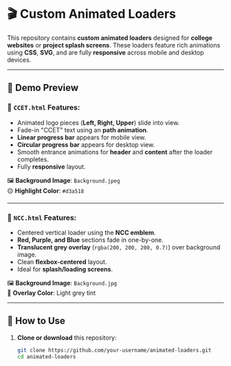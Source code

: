 # 🎬 Custom Animated Loaders

This repository contains **custom animated loaders** designed for **college websites** or **project splash screens**. These loaders feature rich animations using **CSS**, **SVG**, and are fully **responsive** across mobile and desktop devices.

---

## 🚀 Demo Preview

### 📄 `CCET.html` Features:
- Animated logo pieces (**Left, Right, Upper**) slide into view.
- Fade-in "CCET" text using an **path animation**.
- **Linear progress bar** appears for mobile view.
- **Circular progress bar** appears for desktop view.
- Smooth entrance animations for **header** and **content** after the loader completes.
- Fully **responsive** layout.

🖼️ **Background Image**: `Background.jpeg`  
🟡 **Highlight Color**: `#d3a518`

---

### 📄 `NCC.html` Features:
- Centered vertical loader using the **NCC emblem**.
- **Red, Purple, and Blue** sections fade in one-by-one.
- **Translucent grey overlay** (`rgba(200, 200, 200, 0.7)`) over background image.
- Clean **flexbox-centered** layout.
- Ideal for **splash/loading screens**.

🖼️ **Background Image**: `Background.jpg`  
🎨 **Overlay Color**: Light grey tint

---

## 🧪 How to Use

1. **Clone or download** this repository:
   ```bash
   git clone https://github.com/your-username/animated-loaders.git
   cd animated-loaders
